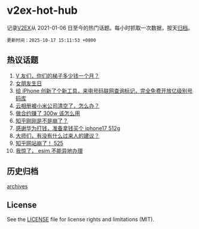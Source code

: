 # v2ex-hot-hub

 记录[V2EX](https://www.v2ex.com/)从 2021-01-06 日至今的热门话题。每小时抓取一次数据，按天[归档](archives)。

`更新时间：2025-10-17 15:11:53 +0800`

## 热议话题

1. [V 友们，你们的梯子多少钱一个月？](https://www.v2ex.com/t/1166326)
1. [女朋友生日](https://www.v2ex.com/t/1166279)
1. [给 iPhone 创新了个新工具，来电号码联网查询标记，完全免费开放亿级别号码库](https://www.v2ex.com/t/1166284)
1. [云相册被小米公司清空了，怎么办？](https://www.v2ex.com/t/1166380)
1. [做合约赚了 300w 该怎么用](https://www.v2ex.com/t/1166281)
1. [知乎刚刚是不是崩了？](https://www.v2ex.com/t/1166290)
1. [感谢华为打钱，准备拿钱买个 iphone17 512g](https://www.v2ex.com/t/1166341)
1. [大师们，有没有什么过来人的建议？](https://www.v2ex.com/t/1166280)
1. [知乎网站崩了！ 525](https://www.v2ex.com/t/1166308)
1. [我惊了， esim 不能异地办理](https://www.v2ex.com/t/1166205)

## 历史归档

[archives](archives)

## License

See the [LICENSE](LICENSE) file for license rights and limitations (MIT).
